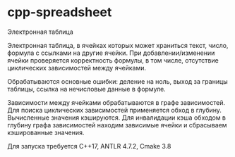 # cpp-spreadsheet
Электронная таблица

Электронная таблица, в ячейках которых может храниться текст, число, формула с ссылками на другие ячейки. При добавлении/изменении ячейки проверяется корректность формулы, в том числе, отсутствие циклических зависимостей между ячейками. 

Обрабатываются основные ошибки: деление на ноль, выход за границы таблицы, ссылка на нечисловые данные в формуле.

Зависимости между ячейками обрабатываются в графе зависимостей. 
Для поиска циклических зависимостей применяется обход в глубину.
Вычисленные значения кэшируются. Для инвалидации кэша обходом в глубину графа зависимостей находим зависимые ячейки и сбрасываем кэшированные значения.

Для запуска требуется C++17, ANTLR 4.7.2, Cmake 3.8
